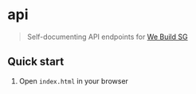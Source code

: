 # api

> Self-documenting API endpoints for [We Build SG](https://webuild.sg)

## Quick start

1. Open `index.html` in your browser
